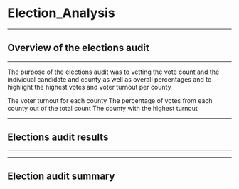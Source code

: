 # Election_Analysis
---
## Overview of the elections audit
---
The purpose of the elections audit was to vetting the vote count and the individual candidate and county as well as overall percentages and to highlight the highest votes and voter turnout per county  

The voter turnout for each county
The percentage of votes from each county out of the total count
The county with the highest turnout


---
## Elections audit results
---





---
## Election audit summary
